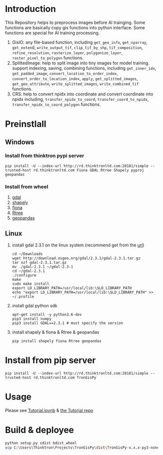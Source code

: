 # Introduction
This Repository helps to preprocess images before AI trainging. Some functions are basically copy gis functions into python interface. Some functions are special for AI training processing.
1. GisIO: any file-based function, including `get_geo_info`, `get_nparray`, `get_exten`d, `write_output_tif`, `clip_tif_by_shp`, `tif_composition`, `refine_resolution`, `rasterize_layer`, `polygonize_layer`, `raster_pixel_to_polygon` functions.
2. SplittedImage: help to split image into tiny images for model training. support indexing, saving, combining functions, including `get_inner_idx`, `get_padded_image`,  `convert_location_to_order_index`, `convert_order_to_location_index`, `apply`, `get_splitted_images`, `get_geo_attribute`, `write_splitted_images`, `write_combined_tif` functions.
3. CRS: help to convert npidx into coordinate and convert coordinate into npidx including, `transfer_npidx_to_coord`, `transfer_coord_to_npidx`, `transfer_npidx_to_coord_polygon` functions.

# Preinstlall
## Windows 
### Install from thinktron pypi server
```
pip install -U --index-url http://rd.thinktronltd.com:28181/simple --trusted-host rd.thinktronltd.com Fiona GDAL Rtree Shapely pyproj geopandas
```

### Install from wheel
1. [gdal](https://www.lfd.uci.edu/~gohlke/pythonlibs/#gdal)
1. [shapely](https://www.lfd.uci.edu/~gohlke/pythonlibs/#shapely)
1. [fiona](https://www.lfd.uci.edu/~gohlke/pythonlibs/#fiona)
1. [Rtree](https://www.lfd.uci.edu/~gohlke/pythonlibs/#rtree)
1. [geopandas](https://www.lfd.uci.edu/~gohlke/pythonlibs/#geopandas)

## Linux
1. install gdal 2.3.1 on the linux system (recommend get from the [url](http://download.osgeo.org/gdal/2.3.1/gdal-2.3.1.tar.gz))
    ```
    cd ~/Downloads
    wget http://download.osgeo.org/gdal/2.3.1/gdal-2.3.1.tar.gz
    tar xzf gdal-2.3.1.tar.gz
    mv ./gdal-2.3.1 ~/gdal-2.3.1
    cd ~/gdal-2.3.1
    ./configure
    make
    sudo make install
    export LD_LIBRARY_PATH=/usr/local/lib:\$LD_LIBRARY_PATH
    echo "export LD_LIBRARY_PATH=/usr/local/lib:\$LD_LIBRARY_PATH" >> ~/.profile
    ```

2. install gdal python sdk
    ```
    apt-get install -y python3.6-dev
    pip3 install numpy
    pip3 install GDAL==2.3.1 # must specify the version
    ```

3. install shapely & fiona & Rtree & geopandas
    ```
    pip install shapely fiona Rtree geopandas
    ```

# Install from pip server
```
pip install -U --index-url http://rd.thinktronltd.com:28181/simple --trusted-host rd.thinktronltd.com TronGisPy
```

# Usage
Please see [Tutorial.ipynb](http://rd.thinktronltd.com/jeremywang/TronGisPyTutorial/blob/master/Tutorial.ipynb) & [the Tutorial repo](http://rd.thinktronltd.com/jeremywang/TronGisPyTutorial/)

# Build & deployee
```bash
python setup.py sdist bdist_wheel
scp C:\Users\Thinktron\Projects\TronGisPy\dist\TronGisPy-x.x.x-py3-none-any.whl jeremy@rd.thinktronltd.com:/home/thinktron/pypi/TronGisPy-x.x.x-py3-none-any.whl
```



